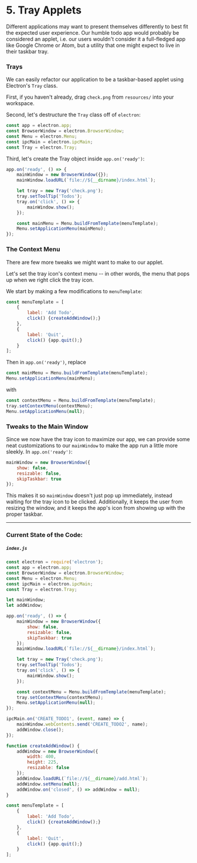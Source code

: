 # 5. Tray Applets

Different applications may want to present themselves differently to best fit the expected user experience. Our humble todo app would probably be considered an applet, i.e. our users wouldn't consider it a full-fledged app like Google Chrome or Atom, but a utility that one might expect to live in their taskbar tray.

### Trays

We can easily refactor our application to be a taskbar-based applet using Electron's `Tray` class.

First, if you haven't already, drag `check.png` from `resources/` into your workspace.

Second, let's destructure the `Tray` class off of `electron`:

```js
const app = electron.app;
const BrowserWindow = electron.BrowserWindow;
const Menu = electron.Menu;
const ipcMain = electron.ipcMain;
const Tray = electron.Tray;
```

Third, let's create the Tray object inside `app.on('ready')`:

```js
app.on('ready', () => {
    mainWindow = new BrowserWindow({});
    mainWindow.loadURL(`file://${__dirname}/index.html`);

    let tray = new Tray('check.png');
    tray.setToolTip('Todos');
    tray.on('click', () => {
        mainWindow.show();
    });

    const mainMenu = Menu.buildFromTemplate(menuTemplate);
    Menu.setApplicationMenu(mainMenu);
});
```

### The Context Menu

There are few more tweaks we might want to make to our applet.

Let's set the tray icon's context menu -- in other words, the menu that pops up when we right click the tray icon.

We start by making a few modifications to `menuTemplate`:

```js
const menuTemplate = [
    {
        label: 'Add Todo',
        click() {createAddWindow();}
    },
    {
        label: 'Quit',
        click() {app.quit();}
    }
];
```

Then in `app.on('ready')`, replace

```js
const mainMenu = Menu.buildFromTemplate(menuTemplate);
Menu.setApplicationMenu(mainMenu);
```

with

```js
const contextMenu = Menu.buildFromTemplate(menuTemplate);
tray.setContextMenu(contextMenu);
Menu.setApplicationMenu(null);
```

### Tweaks to the Main Window

Since we now have the tray icon to maximize our app, we can provide some neat customizations to our `mainWindow` to make the app run a little more sleekly. In `app.on('ready')`:

```js
mainWindow = new BrowserWindow({
    show: false,
    resizable: false,
    skipTaskbar: true
});
```

This makes it so `mainWindow` doesn't just pop up immediately, instead waiting for the tray icon to be clicked. Additionally, it keeps the user from resizing the window, and it keeps the app's icon from showing up with the proper taskbar.

***

### Current State of the Code:

##### `index.js`

```js
const electron = require('electron');
const app = electron.app;
const BrowserWindow = electron.BrowserWindow;
const Menu = electron.Menu;
const ipcMain = electron.ipcMain;
const Tray = electron.Tray;

let mainWindow;
let addWindow;

app.on('ready', () => {
    mainWindow = new BrowserWindow({
        show: false,
        resizable: false,
        skipTaskbar: true
    });
    mainWindow.loadURL(`file://${__dirname}/index.html`);

    let tray = new Tray('check.png');
    tray.setToolTip('Todos');
    tray.on('click', () => {
        mainWindow.show();
    });

    const contextMenu = Menu.buildFromTemplate(menuTemplate);
    tray.setContextMenu(contextMenu);
    Menu.setApplicationMenu(null);
});

ipcMain.on('CREATE_TODO1', (event, name) => {
    mainWindow.webContents.send('CREATE_TODO2', name);
    addWindow.close();
});

function createAddWindow() {
    addWindow = new BrowserWindow({
        width: 400,
        height: 225,
        resizable: false
    });
    addWindow.loadURL(`file://${__dirname}/add.html`);
    addWindow.setMenu(null);
    addWindow.on('closed', () => addWindow = null);
}

const menuTemplate = [
    {
        label: 'Add Todo',
        click() {createAddWindow();}
    },
    {
        label: 'Quit',
        click() {app.quit();}
    }
];
```
